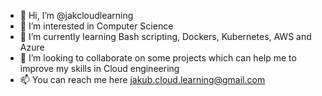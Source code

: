 - 👋 Hi, I’m @jakcloudlearning
- 👀 I’m interested in Computer Science
- 🌱 I’m currently learning Bash scripting, Dockers, Kubernetes, AWS and Azure
- 💞️ I’m looking to collaborate on some projects which can help me to improve my skills in Cloud engineering
- 📫 You can reach me here jakub.cloud.learning@gmail.com

<!---
jakcloudlearning/jakcloudlearning is a ✨ special ✨ repository because its `README.md` (this file) appears on your GitHub profile.
You can click the Preview link to take a look at your changes.
--->
